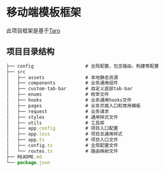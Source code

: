 # 移动端模板框架
此项目框架是基于[Taro](https://taro-docs.jd.com/taro/docs/,https://taro-ui.jd.com/#/docs/introduction)

## 项目目录结构
```js
├── config                   # 全局配置，包含路由，构建等配置
├── src
│   ├── assets               # 本地静态资源
│   ├── components           # 业务通用组件
│   ├── custom-tab-bar       # 自定义底部tab-bar
│   ├── enums                # 枚举文件
│   ├── hooks                # 业务通用hooks文件
│   ├── pages                # 业务页面入口和常用模板
│   ├── request              # 业务请求
│   ├── styles               # 通用样式文件
│   ├── utils                # 工具库
│   ├── app.config           # 项目入口配置
│   ├── app.less             # 项目总通用样式
│   ├── app.ts               # 项目入口文件
│   ├── config.ts            # 全局配置文件
│   └── routes.ts            # 路由映射文件
├── README.md
└── package.json
```
